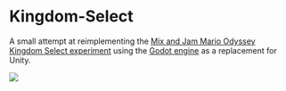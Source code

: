 # Kingdom-Select

A small attempt at reimplementing the [Mix and Jam Mario Odyssey Kingdom Select experiment](https://github.com/mixandjam/Kingdom-Select) using the [Godot engine](https://godotengine.org/) as a replacement for Unity.

![](example/kingdom_select.gif)
